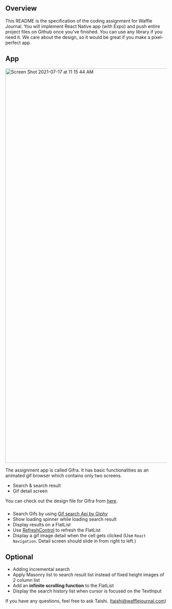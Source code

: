 ## Overview
This README is the specification of the coding assignment for Waffle Journal. You will implement React Native app (with Expo) and push entire project files on Github once you've finished.
You can use any library if you need it. We care about the design, so it would be great if you make a pixel-perfect app.

## App
<img width="1230" alt="Screen Shot 2021-07-17 at 11 15 44 AM" src="https://user-images.githubusercontent.com/7218094/126022915-1b33ca45-ef0a-4336-b3f2-4ab96d92b08a.png">

The assignment app is called Gifra. It has basic functionalities as an animated gif browser which contains only two screens.

 * Search & search result
 * Gif detail screen

You can check out the design file for Gifra from [here](https://www.figma.com/file/TnAosap1nyLiACN9BdLcpa/Giphy?node-id=0%3A1).

### 
* Search Gifs by using [Gif search Api by Giphy](https://developers.giphy.com/docs/api/endpoint#search)
* Show loading spinner while loading search result
* Display results on a FlatList
* Use [RefreshControl](https://reactnative.dev/docs/refreshcontrol) to refresh the FlatList
* Display a gif image detail when the cell gets clicked (Use `React Navigation`. Detail screen should slide in from right to left.)


## Optional
 - Adding incremental search
 - Apply Masonry list to search result list instead of fixed height images of 2 column list
 - Add an **infinite scrolling function** to the FlatList
 - Display the search history list when cursor is focused on the TextInput

If you have any questions, feel free to ask Taishi. (taishi@wafflejournal.com)
